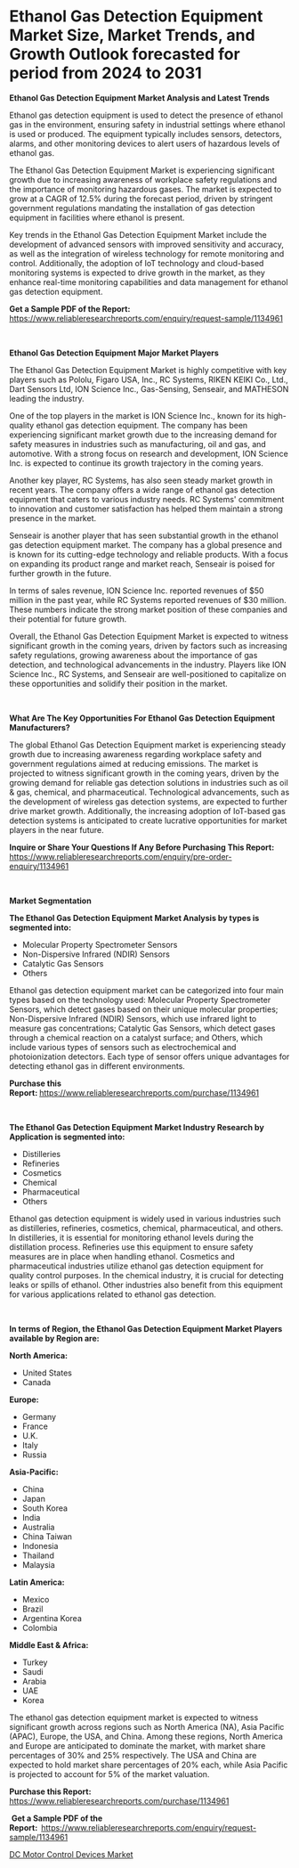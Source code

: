 <p><h1>Ethanol Gas Detection Equipment Market Size, Market Trends, and Growth Outlook forecasted for period from 2024 to 2031</h1></p><p><strong>Ethanol Gas Detection Equipment Market Analysis and Latest Trends</strong></p>
<p><p>Ethanol gas detection equipment is used to detect the presence of ethanol gas in the environment, ensuring safety in industrial settings where ethanol is used or produced. The equipment typically includes sensors, detectors, alarms, and other monitoring devices to alert users of hazardous levels of ethanol gas.</p><p>The Ethanol Gas Detection Equipment Market is experiencing significant growth due to increasing awareness of workplace safety regulations and the importance of monitoring hazardous gases. The market is expected to grow at a CAGR of 12.5% during the forecast period, driven by stringent government regulations mandating the installation of gas detection equipment in facilities where ethanol is present.</p><p>Key trends in the Ethanol Gas Detection Equipment Market include the development of advanced sensors with improved sensitivity and accuracy, as well as the integration of wireless technology for remote monitoring and control. Additionally, the adoption of IoT technology and cloud-based monitoring systems is expected to drive growth in the market, as they enhance real-time monitoring capabilities and data management for ethanol gas detection equipment.</p></p>
<p><strong>Get a Sample PDF of the Report:&nbsp;</strong> <a href="https://www.reliableresearchreports.com/enquiry/request-sample/1134961">https://www.reliableresearchreports.com/enquiry/request-sample/1134961</a></p>
<p>&nbsp;</p>
<p><strong>Ethanol Gas Detection Equipment Major Market Players</strong></p>
<p><p>The Ethanol Gas Detection Equipment Market is highly competitive with key players such as Pololu, Figaro USA, Inc., RC Systems, RIKEN KEIKI Co., Ltd., Dart Sensors Ltd, ION Science Inc., Gas-Sensing, Senseair, and MATHESON leading the industry. </p><p>One of the top players in the market is ION Science Inc., known for its high-quality ethanol gas detection equipment. The company has been experiencing significant market growth due to the increasing demand for safety measures in industries such as manufacturing, oil and gas, and automotive. With a strong focus on research and development, ION Science Inc. is expected to continue its growth trajectory in the coming years.</p><p>Another key player, RC Systems, has also seen steady market growth in recent years. The company offers a wide range of ethanol gas detection equipment that caters to various industry needs. RC Systems' commitment to innovation and customer satisfaction has helped them maintain a strong presence in the market.</p><p>Senseair is another player that has seen substantial growth in the ethanol gas detection equipment market. The company has a global presence and is known for its cutting-edge technology and reliable products. With a focus on expanding its product range and market reach, Senseair is poised for further growth in the future.</p><p>In terms of sales revenue, ION Science Inc. reported revenues of $50 million in the past year, while RC Systems reported revenues of $30 million. These numbers indicate the strong market position of these companies and their potential for future growth.</p><p>Overall, the Ethanol Gas Detection Equipment Market is expected to witness significant growth in the coming years, driven by factors such as increasing safety regulations, growing awareness about the importance of gas detection, and technological advancements in the industry. Players like ION Science Inc., RC Systems, and Senseair are well-positioned to capitalize on these opportunities and solidify their position in the market.</p></p>
<p>&nbsp;</p>
<p><strong>What Are The Key Opportunities For Ethanol Gas Detection Equipment Manufacturers?</strong></p>
<p><p>The global Ethanol Gas Detection Equipment market is experiencing steady growth due to increasing awareness regarding workplace safety and government regulations aimed at reducing emissions. The market is projected to witness significant growth in the coming years, driven by the growing demand for reliable gas detection solutions in industries such as oil & gas, chemical, and pharmaceutical. Technological advancements, such as the development of wireless gas detection systems, are expected to further drive market growth. Additionally, the increasing adoption of IoT-based gas detection systems is anticipated to create lucrative opportunities for market players in the near future.</p></p>
<p><strong>Inquire or Share Your Questions If Any Before Purchasing This Report:</strong> <a href="https://www.reliableresearchreports.com/enquiry/pre-order-enquiry/1134961">https://www.reliableresearchreports.com/enquiry/pre-order-enquiry/1134961</a></p>
<p>&nbsp;</p>
<p><strong>Market Segmentation</strong></p>
<p><strong>The Ethanol Gas Detection Equipment Market Analysis by types is segmented into:</strong></p>
<p><ul><li>Molecular Property Spectrometer Sensors</li><li>Non-Dispersive Infrared (NDIR) Sensors</li><li>Catalytic Gas Sensors</li><li>Others</li></ul></p>
<p><p>Ethanol gas detection equipment market can be categorized into four main types based on the technology used: Molecular Property Spectrometer Sensors, which detect gases based on their unique molecular properties; Non-Dispersive Infrared (NDIR) Sensors, which use infrared light to measure gas concentrations; Catalytic Gas Sensors, which detect gases through a chemical reaction on a catalyst surface; and Others, which include various types of sensors such as electrochemical and photoionization detectors. Each type of sensor offers unique advantages for detecting ethanol gas in different environments.</p></p>
<p><strong>Purchase this Report:&nbsp;</strong><a href="https://www.reliableresearchreports.com/purchase/1134961">https://www.reliableresearchreports.com/purchase/1134961</a></p>
<p>&nbsp;</p>
<p><strong>The Ethanol Gas Detection Equipment Market Industry Research by Application is segmented into:</strong></p>
<p><ul><li>Distilleries</li><li>Refineries</li><li>Cosmetics</li><li>Chemical</li><li>Pharmaceutical</li><li>Others</li></ul></p>
<p><p>Ethanol gas detection equipment is widely used in various industries such as distilleries, refineries, cosmetics, chemical, pharmaceutical, and others. In distilleries, it is essential for monitoring ethanol levels during the distillation process. Refineries use this equipment to ensure safety measures are in place when handling ethanol. Cosmetics and pharmaceutical industries utilize ethanol gas detection equipment for quality control purposes. In the chemical industry, it is crucial for detecting leaks or spills of ethanol. Other industries also benefit from this equipment for various applications related to ethanol gas detection.</p></p>
<p>&nbsp;</p>
<p><strong>In terms of Region, the Ethanol Gas Detection Equipment Market Players available by Region are:</strong></p>
<p>
    <p> <strong> North America: </strong>
        <ul>
            <li>United States</li>
            <li>Canada</li>
        </ul>
        </p> 
    <p> <strong> Europe: </strong>
        <ul>
            <li>Germany</li>
            <li>France</li>
            <li>U.K.</li>
            <li>Italy</li>
            <li>Russia</li>
        </ul>
        </p> 
    <p> <strong> Asia-Pacific: </strong>
        <ul>
            <li>China</li>
            <li>Japan</li>
            <li>South Korea</li>
            <li>India</li>
            <li>Australia</li>
            <li>China Taiwan</li>
            <li>Indonesia</li>
            <li>Thailand</li>
            <li>Malaysia</li>
        </ul>
        </p> 
    <p> <strong> Latin America: </strong>
        <ul>
            <li>Mexico</li>
            <li>Brazil</li>
            <li>Argentina Korea</li>
            <li>Colombia</li>
        </ul>
        </p> 
    <p> <strong> Middle East & Africa: </strong>
        <ul>
            <li>Turkey</li>
            <li>Saudi</li>
            <li>Arabia</li>
            <li>UAE</li>
            <li>Korea</li>
        </ul>
    </p>
    </p>
<p><p>The ethanol gas detection equipment market is expected to witness significant growth across regions such as North America (NA), Asia Pacific (APAC), Europe, the USA, and China. Among these regions, North America and Europe are anticipated to dominate the market, with market share percentages of 30% and 25% respectively. The USA and China are expected to hold market share percentages of 20% each, while Asia Pacific is projected to account for 5% of the market valuation.</p></p>
<p><strong>Purchase this Report: </strong><a href="https://www.reliableresearchreports.com/purchase/1134961">https://www.reliableresearchreports.com/purchase/1134961</a></p>
<p>&nbsp;<strong>Get a Sample PDF of the Report:&nbsp;&nbsp;</strong><a href="https://www.reliableresearchreports.com/enquiry/request-sample/1134961">https://www.reliableresearchreports.com/enquiry/request-sample/1134961</a></p>
<p><strong></strong></p>
<p><p><a href="https://github.com/gdfhhhj/Market-Research-Report-List-3/blob/main/dc-motor-control-devices-market.md">DC Motor Control Devices Market</a></p></p>